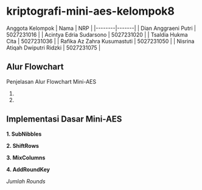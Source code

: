 # kriptografi-mini-aes-kelompok8

Anggota Kelompok
|  Nama  |  NRP  |
|--------|-------|
| Dian Anggraeni Putri | 5027231016 |
| Acintya Edria Sudarsono | 5027231020 |
| Tsaldia Hukma Cita | 5027231036 |
| Rafika Az Zahra Kusumastuti | 5027231050 |
| Nisrina Atiqah Dwiputri Ridzki | 5027231075 |

## Alur Flowchart

Penjelasan Alur Flowchart Mini-AES

1. 
2. 

## Implementasi Dasar Mini-AES

**1. SubNibbles**

**2. ShiftRows**

**3. MixColumns**

**4. AddRoundKey**

*Jumlah Rounds*
